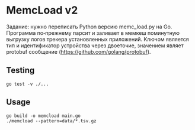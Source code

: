 # MemcLoad v2
Задание: нужно переписать Python версию memc_load.py на Go. Программа по‐прежнему парсит и заливает в
мемкеш поминутную выгрузку логов трекера установленных приложений. Ключом является тип и идентификатор
устройства через двоеточие, значением являет protobuf сообщение (https://github.com/golang/protobuf).

## Testing
```
go test -v ./...
```

## Usage
```
go build -o memcload main.go
./memcload --pattern=data/*.tsv.gz
```

